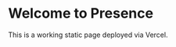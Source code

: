 <!-- index.html -->
<!DOCTYPE html>
<html lang="en">
<head>
  <meta charset="UTF-8" />
  <meta name="viewport" content="width=device-width, initial-scale=1.0" />
  <title>Presence App</title>
</head>
<body>
  <h1>Welcome to Presence</h1>
  <p>This is a working static page deployed via Vercel.</p>
</body>
</html>
